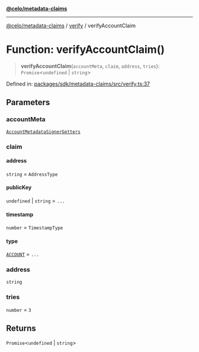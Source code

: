 [**@celo/metadata-claims**](../../README.md)

***

[@celo/metadata-claims](../../README.md) / [verify](../README.md) / verifyAccountClaim

# Function: verifyAccountClaim()

> **verifyAccountClaim**(`accountMeta`, `claim`, `address`, `tries`): `Promise`\<`undefined` \| `string`\>

Defined in: [packages/sdk/metadata-claims/src/verify.ts:37](https://github.com/celo-org/developer-tooling/blob/master/packages/sdk/metadata-claims/src/verify.ts#L37)

## Parameters

### accountMeta

[`AccountMetadataSignerGetters`](../../types/type-aliases/AccountMetadataSignerGetters.md)

### claim

#### address

`string` = `AddressType`

#### publicKey

`undefined` \| `string` = `...`

#### timestamp

`number` = `TimestampType`

#### type

[`ACCOUNT`](../../types/enumerations/ClaimTypes.md#account) = `...`

### address

`string`

### tries

`number` = `3`

## Returns

`Promise`\<`undefined` \| `string`\>
